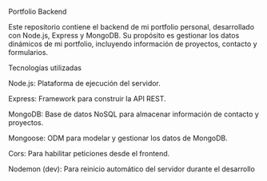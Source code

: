 Portfolio Backend

Este repositorio contiene el backend de mi portfolio personal, desarrollado con Node.js, Express y MongoDB. Su propósito es gestionar los datos dinámicos de mi portfolio, incluyendo información de proyectos, contacto y formularios.

Tecnologías utilizadas

Node.js: Plataforma de ejecución del servidor.

Express: Framework para construir la API REST.

MongoDB: Base de datos NoSQL para almacenar información de contacto y proyectos.

Mongoose: ODM para modelar y gestionar los datos de MongoDB.

Cors: Para habilitar peticiones desde el frontend.

Nodemon (dev): Para reinicio automático del servidor durante el desarrollo
